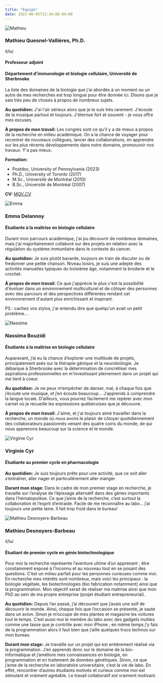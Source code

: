 ```yaml
---
title: "Équipe"
date: 2023-06-05T22:34:08-04:00
---
```


![Mathieu](/img/mathieu_small.jpg "Mathieu confidently staring down the
next challenge")

### Mathieu Quesnel-Vallières, Ph.D.
il/lui
#### Professeur adjoint
#### Département d'immunologie et biologie cellulaire, Université de Sherbrooke
La liste des domaines de la biologie que j'ai abordés à un moment
ou un autre de mes recherches est trop longue pour être donnée ici.
Disons que je sais très peu de choses à propos de nombreux sujets.

**Au quotidien:**
J'ai l'air sérieux alors que je le suis très rarement.
J'écoute de la musique partout et toujours. J'éternue fort et
souvent - je vous offre mes excuses.

**À propos de mon travail:**
Les congrès sont ce qu'il y a de mieux à propos de la recherche
en milieu académique. On a la chance de voyager pour recontrer de
nouveaux collègues, lancer des collaborations, en apprendre sur les
plus récents développements dans notre domaine, promouvoir nos
travaux. Y'a pas mieux.

**Formation:**
- Postdoc, University of Pennsylvania (2023)
- Ph.D., University of Toronto (2017)
- M.Sc., Université de Montréal (2010)
- B.Sc., Université de Montréal (2007)

**CV:**
[MQV_CV](https://github.com/mqvallieres/mqvlab_website/raw/master/static/MQVallieres_CV.pdf)


![Emma](/img/emma_small.jpg "Emma dans le labo")

### Emma Delannoy
#### Étudiante à la maîtrise en biologie cellulaire
Durant mon parcours académique, j'ai pu découvrir de nombreux domaines, mais
j'ai majoritairement collaboré sur des projets en relation avec la régulation
du système immunitaire dans le contexte du cancer.

**Au quotidien:**
Je suis plutôt bavarde, toujours en train de discuter ou de fredonner une petite
chanson. Niveau loisirs, je suis une adepte des activités manuelles typiques
du troisième âge, notamment la broderie et le crochet.

**À propos de mon travail:**
Ce que j'apprécie le plus c'est la possibilité d'évoluer dans un environnement
multiculturel et de côtoyer des personnes avec des parcours et des perspectives
différentes rendant cet environnement d'autant plus enrichissant et inspirant.

PS : cachez vos stylos, j'ai entendu dire que quelqu'un avait un petit problème...


![Nassima](/img/nassima_small.jpg "Nassima dans le labo")

### Nassima Bouzidi
#### Étudiante à la maîtrise en biologie cellulaire
Auparavant, j’ai eu la chance d’explorer une multitude de projets, principalement
axés sur la thérapie génique et la neurobiologie. Je débarque à Sherbrooke avec la
détermination de concrétiser mes aspirations professionnelles en m'investissant pleinement
dans un projet qui me tient à coeur.

**Au quotidien:**
Je ne peux m’empêcher de danser, mal, à chaque fois que j’écoute une musique, et j’en écoute
beaucoup... J’apprends à comprendre la langue locale. D’ailleurs, vous pourrez facilement me repérer
avec mon carnet où je recueille les expressions québécoises que je découvre.

**À propos de mon travail:**
J'aime, et j'ai toujours aimé travailler dans la recherche, un monde où nous avons
le plaisir de côtoyer quotidiennement des collaborateurs passionnés venant des quatre
coins du monde, de qui nous apprenons beaucoup sur la science et le monde.


![Virginie Cyr](/img/virginie_small.jpg "Virginie dans le labo")

### Virginie Cyr
#### Étudiante au premier cycle en pharmacologie

**Au quotidien:**
Je suis toujours prête pour une activité, que ce soit aller s’entraîner,
aller nager et particulièrement aller manger.

**Durant mon stage:**
Dans le cadre de mon premier stage en recherche, je travaille sur l’analyse de
l’épissage alternatif dans des gènes importants dans l’hématopoïèse. Ce que j’aime
de la recherche, c’est surtout la collaboration et l’esprit d’entraide. Facile de me
reconnaître au labo... j’ai toujours une petite laine. Il fait trop froid dans le bureau!


![Mathieu Desnoyers-Barbeau](/img/mathieuDB_small.jpg "Mathieu dans le labo")

### Mathieu Desnoyers-Barbeau
il/lui
#### Étudiant de premier cycle en génie biotechnologique
Pour moi la recherche représente l’aventure ultime d’un apprenant ; être constamment
exposé à l’inconnu et au nouveau tout en se posant des questions. C’est un milieu parfait
pour les personnes curieuses comme moi. En recherche mes intérêts sont nombreux,
mais voici les principaux : la biologie végétale, les biotechnologies (bio fabrication notamment)
ainsi que la programmation. Mon objectif serait de réaliser ma maitrise ainsi que mon
PhD au sein de ma propre entreprise (projet étudiant entrepreneurial).

**Au quotidien:**
Depuis l’an passé, j’ai découvert que j’avais une soif de découvrir le monde. Ainsi,
chaque fois que l’occasion se présente, je saute dans un avion. Sinon je m’occupe de mes plantes
et magasine les voitures tout le temps. C’est aussi moi le membre du labo avec des gadgets
inutiles comme une tasse que je contrôle avec mon iPhone ; en même temps j’y fais de la
programmation alors il faut bien que j’aille quelques trucs technos sur mon bureau.

**Durant mon stage:**
Je travaille sur un projet qui est entièrement réalisé via la programmation. J’en apprends
donc sur le domaine de la bio-informatique et j’améliore mes connaissances en biologie,
en programmation et en traitement de données génétiques. Sinon, ce que j’aime de la recherche
en laboratoire universitaire, c’est la vie de labo. En effet, rencontrer d’autres étudiants
motivés et curieux comme moi est stimulant et vraiment agréable. Le travail collaboratif
est vraiment motivant.
